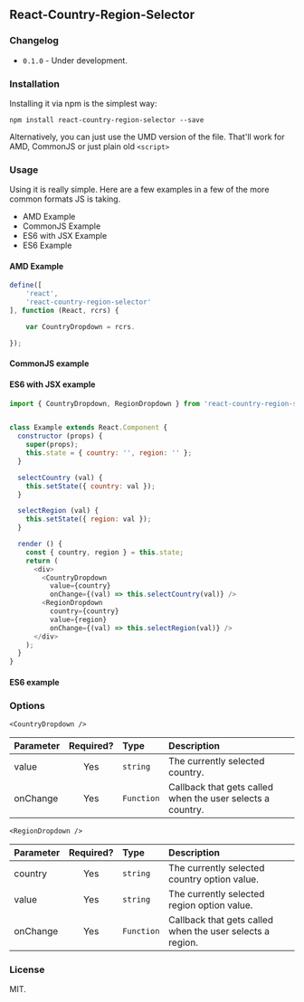 ## React-Country-Region-Selector


### Changelog

- `0.1.0` - Under development.


### Installation

Installing it via npm is the simplest way:

```
npm install react-country-region-selector --save
```

Alternatively, you can just use the UMD version of the file. That'll work for AMD, CommonJS or just plain old `<script>`



### Usage

Using it is really simple. Here are a few examples in a few of the more common formats JS is taking.

- AMD Example
- CommonJS Example
- ES6 with JSX Example
- ES6 Example


#### AMD Example

```javascript
define([
    'react',
    'react-country-region-selector'
], function (React, rcrs) {

    var CountryDropdown = rcrs.

});

```


#### CommonJS example


#### ES6 with JSX example

```javascript
import { CountryDropdown, RegionDropdown } from 'react-country-region-selector';


class Example extends React.Component {
  constructor (props) {
    super(props);
    this.state = { country: '', region: '' };
  }

  selectCountry (val) {
    this.setState({ country: val });
  }

  selectRegion (val) {
    this.setState({ region: val });
  }

  render () {
    const { country, region } = this.state;
    return (
      <div>
        <CountryDropdown
          value={country}
          onChange={(val) => this.selectCountry(val)} />
        <RegionDropdown
          country={country}
          value={region}
          onChange={(val) => this.selectRegion(val)} />
      </div>
    );
  }
}
```

#### ES6 example



### Options

```<CountryDropdown />```

| Parameter | Required? | Type | Description |
|:---|:---:|:---|:---|
| value | Yes | `string` | The currently selected country. |
| onChange | Yes | `Function` | Callback that gets called when the user selects a country. |


```<RegionDropdown />```

| Parameter | Required? | Type | Description |
|:---|:---:|:---|:---|
| country | Yes | `string` | The currently selected country option value. |
| value | Yes | `string` | The currently selected region option value. |
| onChange | Yes | `Function` | Callback that gets called when the user selects a region. |


### License

MIT.

